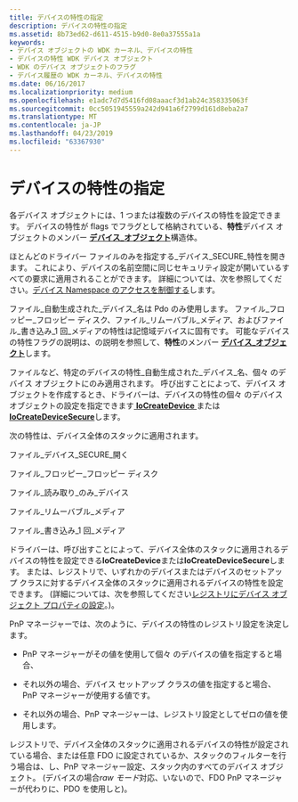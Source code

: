 ```yaml
---
title: デバイスの特性の指定
description: デバイスの特性の指定
ms.assetid: 8b73ed62-d611-4515-b9d0-8e0a37555a1a
keywords:
- デバイス オブジェクトの WDK カーネル、デバイスの特性
- デバイスの特性 WDK デバイス オブジェクト
- WDK のデバイス オブジェクトのフラグ
- デバイス履歴の WDK カーネル、デバイスの特性
ms.date: 06/16/2017
ms.localizationpriority: medium
ms.openlocfilehash: e1adc7d7d5416fd08aaacf3d1ab24c358335063f
ms.sourcegitcommit: 0cc5051945559a242d941a6f2799d161d8eba2a7
ms.translationtype: MT
ms.contentlocale: ja-JP
ms.lasthandoff: 04/23/2019
ms.locfileid: "63367930"
---
```

# <a name="specifying-device-characteristics"></a>デバイスの特性の指定





各デバイス オブジェクトには、1 つまたは複数のデバイスの特性を設定できます。 デバイスの特性が flags でフラグとして格納されている、**特性**デバイス オブジェクトのメンバー [**デバイス\_オブジェクト**](https://msdn.microsoft.com/library/windows/hardware/ff543147)構造体。

ほとんどのドライバー ファイルのみを指定する\_デバイス\_SECURE\_特性を開きます。 これにより、デバイスの名前空間に同じセキュリティ設定が開いているすべての要求に適用されることができます。 詳細については、次を参照してください。[デバイス Namespace のアクセスを制御する](controlling-device-namespace-access.md)します。

ファイル\_自動生成された\_デバイス\_名は Pdo のみ使用します。 ファイル\_フロッピー\_フロッピー ディスク、ファイル\_リムーバブル\_メディア、およびファイル\_書き込み\_1 回\_メディアの特性は記憶域デバイスに固有です。 可能なデバイスの特性フラグの説明は、の説明を参照して、**特性**のメンバー [**デバイス\_オブジェクト**](https://msdn.microsoft.com/library/windows/hardware/ff543147)します。

ファイルなど、特定のデバイスの特性\_自動生成された\_デバイス\_名、個々 のデバイス オブジェクトにのみ適用されます。 呼び出すことによって、デバイス オブジェクトを作成するとき、ドライバーは、デバイスの特性の個々 のデバイス オブジェクトの設定を指定できます[ **IoCreateDevice** ](https://msdn.microsoft.com/library/windows/hardware/ff548397)または[ **IoCreateDeviceSecure**](https://msdn.microsoft.com/library/windows/hardware/ff548407)します。

次の特性は、デバイス全体のスタックに適用されます。

ファイル\_デバイス\_SECURE\_開く

ファイル\_フロッピー\_フロッピー ディスク

ファイル\_読み取り\_のみ\_デバイス

ファイル\_リムーバブル\_メディア

ファイル\_書き込み\_1 回\_メディア

ドライバーは、呼び出すことによって、デバイス全体のスタックに適用されるデバイスの特性を設定できる**IoCreateDevice**または**IoCreateDeviceSecure**します。 または、レジストリで、いずれかのデバイスまたはデバイスのセットアップ クラスに対するデバイス全体のスタックに適用されるデバイスの特性を設定できます。 (詳細については、次を参照してください[レジストリにデバイス オブジェクト プロパティの設定](setting-device-object-properties-in-the-registry.md)。)。

PnP マネージャーでは、次のように、デバイスの特性のレジストリ設定を決定します。

-   PnP マネージャーがその値を使用して個々 のデバイスの値を指定すると場合、

-   それ以外の場合、デバイス セットアップ クラスの値を指定すると場合、PnP マネージャーが使用する値です。

-   それ以外の場合、PnP マネージャーは、レジストリ設定としてゼロの値を使用します。

レジストリで、デバイス全体のスタックに適用されるデバイスの特性が設定されている場合、または任意 FDO に設定されているか、スタックのフィルターを行う場合は、し、PnP マネージャー設定、スタック内のすべてのデバイス オブジェクト。 (デバイスの場合*raw モード*対応、いないので、FDO PnP マネージャーが代わりに、PDO を使用しと)。

 

 





